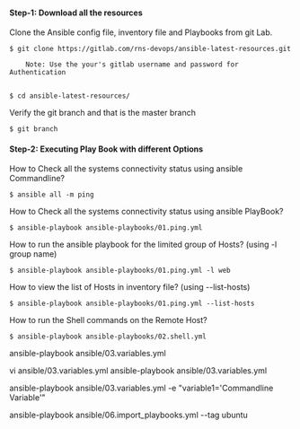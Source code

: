 #### Step-1: Download all the resources

Clone the Ansible config file, inventory file and Playbooks from git Lab.

    $ git clone https://gitlab.com/rns-devops/ansible-latest-resources.git

        Note: Use the your's gitlab username and password for Authentication


    $ cd ansible-latest-resources/


Verify the git branch and that is the master branch

    $ git branch


#### Step-2: Executing Play Book with different Options


How to Check all the systems connectivity status using ansible Commandline?

    $ ansible all -m ping

How to Check all the systems connectivity status using ansible PlayBook?

    $ ansible-playbook ansible-playbooks/01.ping.yml

How to run the ansible playbook for the limited group of Hosts? (using -l group name) 

    $ ansible-playbook ansible-playbooks/01.ping.yml -l web

How to view the list of Hosts in inventory file? (using --list-hosts)

    $ ansible-playbook ansible-playbooks/01.ping.yml --list-hosts

How to run the Shell commands on the Remote Host?

    $ ansible-playbook ansible-playbooks/02.shell.yml



ansible-playbook ansible/03.variables.yml

vi ansible/03.variables.yml
ansible-playbook ansible/03.variables.yml

ansible-playbook ansible/03.variables.yml -e "variable1='Commandline Variable'"

ansible-playbook ansible/06.import_playbooks.yml --tag ubuntu
